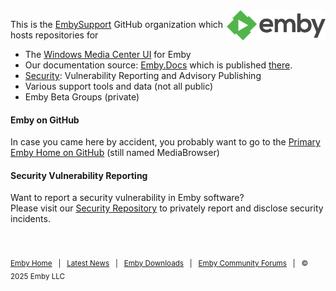 <img align="right" height="48" src="logo.png" />

This is the [EmbySupport](https://github.com/EmbySupport) GitHub organization which hosts repositories for

- The [Windows Media Center UI](https://github.com/EmbySupport/Emby.WMC.UI) for Emby
- Our documentation source: [Emby.Docs](https://github.com/EmbySupport/Emby.Docs) which is published [there](https://emby.media/support/articles/Home.html).
- [Security](https://github.com/EmbySupport/Emby.Security): Vulnerability Reporting and Advisory Publishing
- Various support tools and data (not all public)
- Emby Beta Groups (private)

#### Emby on GitHub

In case you came here by accident, you probably want to go to the [Primary Emby Home on GitHub](https://github.com/MediaBrowser) (still named MediaBrowser)

#### Security Vulnerability Reporting

Want to report a security vulnerability in Emby software?  
Please visit our [Security Repository](https://github.com/EmbySupport/security) to privately report and disclose security incidents.

<sub>&nbsp;</sub>

<sub>[Emby Home](https://emby.media/) &nbsp; | &nbsp; [Latest News](https://emby.media/community/index.php?/blogs/) &nbsp; | &nbsp; [Emby Downloads](https://emby.media/download.html) &nbsp; | &nbsp; [Emby Community Forums](https://emby.media/community/) &nbsp; | &nbsp; © 2025 Emby LLC</sub>
